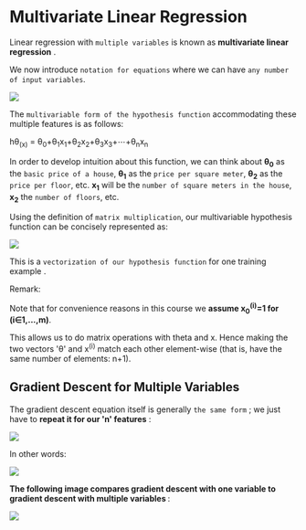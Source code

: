 Multivariate Linear Regression
=================



Linear regression with `multiple variables` is  known as <b>multivariate linear regression</b> .

We now introduce `notation for equations` where we can have `any number of input variables`.

![](https://github.com/coldkillerr/Coursera-Machine-Learning/blob/master/images/Multivariate_Regression_1.png)

The `multivariable form of the hypothesis function` accommodating these multiple features is as follows:

hθ<sub>(x)</sub> = θ<sub>0</sub>+θ<sub>1</sub>x<sub>1</sub>+θ<sub>2</sub>x<sub>2</sub>+θ<sub>3</sub>x<sub>3</sub>+⋯+θ<sub>n</sub>x<sub>n</sub>

In order to develop intuition about this function, we can think about <b>θ<sub>0</sub></b> as the `basic price of a house`, <b>θ<sub>1</sub></b> as the `price per square meter`, <b>θ<sub>2</sub></b> as the `price per floor`, etc. <b>x<sub>1</sub></b> will be the `number of square meters in the house`, <b>x<sub>2</sub></b> the `number of floors`, etc.

Using the definition of `matrix multiplication`, our multivariable hypothesis function can be concisely represented as:


![](https://github.com/coldkillerr/Coursera-Machine-Learning/blob/master/images/Multivariate_Regression_2.png)

This is a `vectorization of our hypothesis function` for one training example .

Remark:

Note that for convenience reasons in this course we <b>assume x<sub>0</sub><sup>(i)</sup>=1 for (i∈1,...,m)</b>. 

This allows us to do matrix operations with theta and x. Hence making the two vectors 'θ' and x<sup>(i)</sup> match each other element-wise (that is, have the same number of elements: n+1).



**Gradient Descent for Multiple Variables**
-------------------------------------------

The gradient descent equation itself is generally `the same form` ; we just have to <b>repeat it for our 'n' features</b> :


![](https://github.com/coldkillerr/Coursera-Machine-Learning/blob/master/images/Multivariate_Regression_3.png)

In other words:

![](https://github.com/coldkillerr/Coursera-Machine-Learning/blob/master/images/Multivariate_Regression_4.png)

<b> The following image compares gradient descent with one variable to gradient descent with multiple variables </b>:

![](https://github.com/coldkillerr/Coursera-Machine-Learning/blob/master/images/Multivariate_Regression_5.png)
